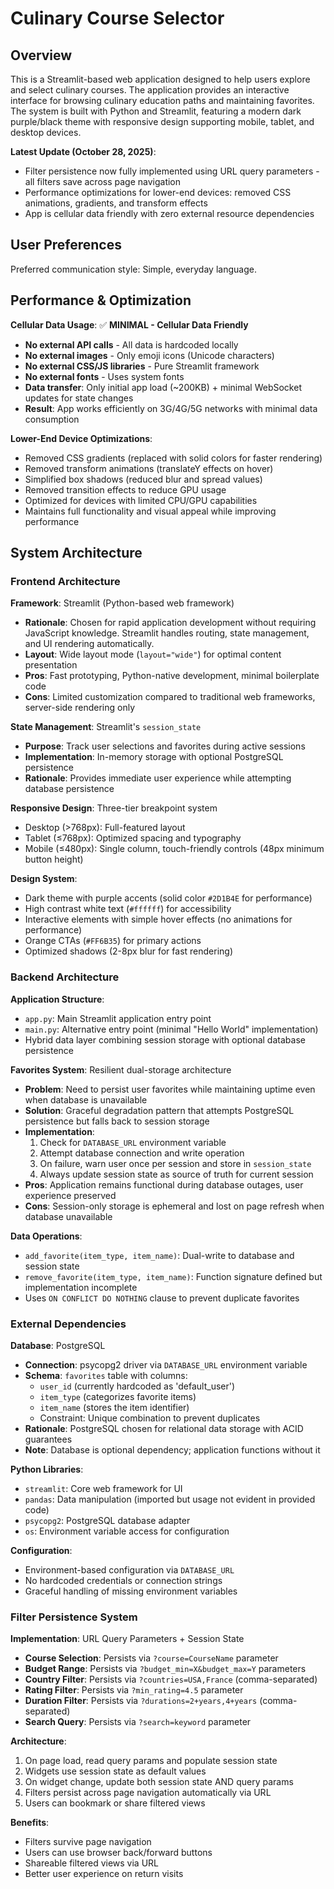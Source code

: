# Culinary Course Selector

## Overview

This is a Streamlit-based web application designed to help users explore and select culinary courses. The application provides an interactive interface for browsing culinary education paths and maintaining favorites. The system is built with Python and Streamlit, featuring a modern dark purple/black theme with responsive design supporting mobile, tablet, and desktop devices.

**Latest Update (October 28, 2025)**: 
- Filter persistence now fully implemented using URL query parameters - all filters save across page navigation
- Performance optimizations for lower-end devices: removed CSS animations, gradients, and transform effects
- App is cellular data friendly with zero external resource dependencies

## User Preferences

Preferred communication style: Simple, everyday language.

## Performance & Optimization

**Cellular Data Usage**: ✅ **MINIMAL - Cellular Data Friendly**
- **No external API calls** - All data is hardcoded locally
- **No external images** - Only emoji icons (Unicode characters)
- **No external CSS/JS libraries** - Pure Streamlit framework
- **No external fonts** - Uses system fonts
- **Data transfer**: Only initial app load (~200KB) + minimal WebSocket updates for state changes
- **Result**: App works efficiently on 3G/4G/5G networks with minimal data consumption

**Lower-End Device Optimizations**:
- Removed CSS gradients (replaced with solid colors for faster rendering)
- Removed transform animations (translateY effects on hover)
- Simplified box shadows (reduced blur and spread values)
- Removed transition effects to reduce GPU usage
- Optimized for devices with limited CPU/GPU capabilities
- Maintains full functionality and visual appeal while improving performance

## System Architecture

### Frontend Architecture

**Framework**: Streamlit (Python-based web framework)
- **Rationale**: Chosen for rapid application development without requiring JavaScript knowledge. Streamlit handles routing, state management, and UI rendering automatically.
- **Layout**: Wide layout mode (`layout="wide"`) for optimal content presentation
- **Pros**: Fast prototyping, Python-native development, minimal boilerplate code
- **Cons**: Limited customization compared to traditional web frameworks, server-side rendering only

**State Management**: Streamlit's `session_state`
- **Purpose**: Track user selections and favorites during active sessions
- **Implementation**: In-memory storage with optional PostgreSQL persistence
- **Rationale**: Provides immediate user experience while attempting database persistence

**Responsive Design**: Three-tier breakpoint system
- Desktop (>768px): Full-featured layout
- Tablet (≤768px): Optimized spacing and typography
- Mobile (≤480px): Single column, touch-friendly controls (48px minimum button height)

**Design System**:
- Dark theme with purple accents (solid color `#2D1B4E` for performance)
- High contrast white text (`#ffffff`) for accessibility
- Interactive elements with simple hover effects (no animations for performance)
- Orange CTAs (`#FF6B35`) for primary actions
- Optimized shadows (2-8px blur for fast rendering)

### Backend Architecture

**Application Structure**:
- `app.py`: Main Streamlit application entry point
- `main.py`: Alternative entry point (minimal "Hello World" implementation)
- Hybrid data layer combining session storage with optional database persistence

**Favorites System**: Resilient dual-storage architecture
- **Problem**: Need to persist user favorites while maintaining uptime even when database is unavailable
- **Solution**: Graceful degradation pattern that attempts PostgreSQL persistence but falls back to session storage
- **Implementation**:
  1. Check for `DATABASE_URL` environment variable
  2. Attempt database connection and write operation
  3. On failure, warn user once per session and store in `session_state`
  4. Always update session state as source of truth for current session
- **Pros**: Application remains functional during database outages, user experience preserved
- **Cons**: Session-only storage is ephemeral and lost on page refresh when database unavailable

**Data Operations**:
- `add_favorite(item_type, item_name)`: Dual-write to database and session state
- `remove_favorite(item_type, item_name)`: Function signature defined but implementation incomplete
- Uses `ON CONFLICT DO NOTHING` clause to prevent duplicate favorites

### External Dependencies

**Database**: PostgreSQL
- **Connection**: psycopg2 driver via `DATABASE_URL` environment variable
- **Schema**: `favorites` table with columns:
  - `user_id` (currently hardcoded as 'default_user')
  - `item_type` (categorizes favorite items)
  - `item_name` (stores the item identifier)
  - Constraint: Unique combination to prevent duplicates
- **Rationale**: PostgreSQL chosen for relational data storage with ACID guarantees
- **Note**: Database is optional dependency; application functions without it

**Python Libraries**:
- `streamlit`: Core web framework for UI
- `pandas`: Data manipulation (imported but usage not evident in provided code)
- `psycopg2`: PostgreSQL database adapter
- `os`: Environment variable access for configuration

**Configuration**:
- Environment-based configuration via `DATABASE_URL`
- No hardcoded credentials or connection strings
- Graceful handling of missing environment variables

### Filter Persistence System

**Implementation**: URL Query Parameters + Session State
- **Course Selection**: Persists via `?course=CourseName` parameter
- **Budget Range**: Persists via `?budget_min=X&budget_max=Y` parameters  
- **Country Filter**: Persists via `?countries=USA,France` (comma-separated)
- **Rating Filter**: Persists via `?min_rating=4.5` parameter
- **Duration Filter**: Persists via `?durations=2+years,4+years` (comma-separated)
- **Search Query**: Persists via `?search=keyword` parameter

**Architecture**:
1. On page load, read query params and populate session state
2. Widgets use session state as default values
3. On widget change, update both session state AND query params
4. Filters persist across page navigation automatically via URL
5. Users can bookmark or share filtered views

**Benefits**:
- Filters survive page navigation
- Users can use browser back/forward buttons
- Shareable filtered views via URL
- Better user experience on return visits